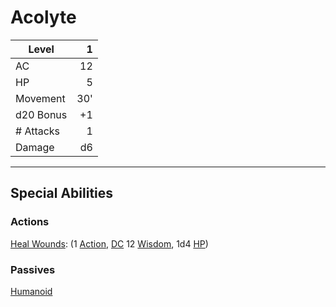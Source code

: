 # Acolyte

| Level     |   1 |
| --------- | --: |
| AC        |  12 |
| HP        |   5 |
| Movement  | 30' |
| d20 Bonus |  +1 |
| # Attacks |   1 |
| Damage    |  d6 |

---

## Special Abilities

### Actions

[Heal Wounds](../../../Magic/Spells/Spells%20by%20Level/Level%201/Heal%20Wounds.md): (1 [Action](../../../Game%20Procedures/Action.md), [DC](../../../Game%20Procedures/DC.md) 12 [Wisdom](../../../Player%20Characters/Chosen%20Statistics/Wisdom.md), 1d4 [HP](../../../Player%20Characters/Derived%20Statistics/Health%20Points.md))

### Passives

[Humanoid](../Creature%20Types/Humanoid.md)
